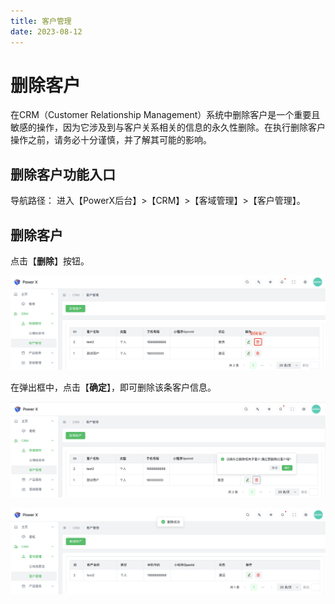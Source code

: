 ```yaml
---
title: 客户管理
date: 2023-08-12
---
```



# 删除客户

在CRM（Customer Relationship Management）系统中删除客户是一个重要且敏感的操作，因为它涉及到与客户关系相关的信息的永久性删除。在执行删除客户操作之前，请务必十分谨慎，并了解其可能的影响。

## 删除客户功能入口

导航路径： 进入【PowerX后台】>【CRM】>【客域管理】>【客户管理】。

## 删除客户

点击【**删除**】按钮。

![](images/customer_delete_button.png)

在弹出框中，点击【**确定**】，即可删除该条客户信息。

![](images/customer_delete_detail.png)

![](images/customer_delete_detail_1.png)